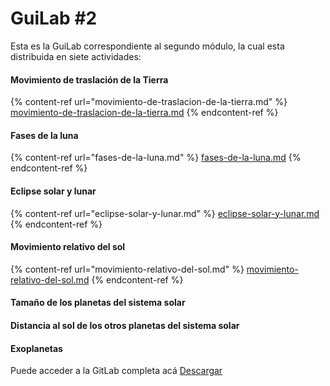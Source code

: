 # GuiLab #2

Esta es la GuiLab correspondiente al segundo módulo, la cual esta distribuida en siete actividades:

#### Movimiento de traslación de la Tierra

{% content-ref url="movimiento-de-traslacion-de-la-tierra.md" %}
[movimiento-de-traslacion-de-la-tierra.md](movimiento-de-traslacion-de-la-tierra.md)
{% endcontent-ref %}

#### Fases de la luna

{% content-ref url="fases-de-la-luna.md" %}
[fases-de-la-luna.md](fases-de-la-luna.md)
{% endcontent-ref %}

#### Eclipse solar y lunar

{% content-ref url="eclipse-solar-y-lunar.md" %}
[eclipse-solar-y-lunar.md](eclipse-solar-y-lunar.md)
{% endcontent-ref %}

#### Movimiento relativo del sol

{% content-ref url="movimiento-relativo-del-sol.md" %}
[movimiento-relativo-del-sol.md](movimiento-relativo-del-sol.md)
{% endcontent-ref %}

#### Tamaño de los planetas del sistema solar

#### Distancia al sol de los otros planetas del sistema solar

#### Exoplanetas

Puede acceder a la GitLab completa acá [Descargar](https://drive.google.com/file/d/13-owJyaXSyv2IALkgEsHWJpOY55jgG9d/view)
